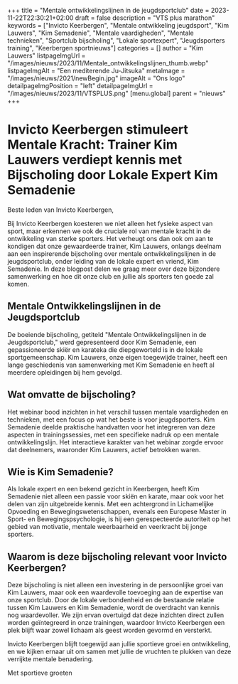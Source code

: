 +++
title = "Mentale ontwikkelingslijnen in de jeugdsportclub"
date = 2023-11-22T22:30:21+02:00
draft = false
description = "VTS plus marathon"
keywords = ["Invicto Keerbergen", "Mentale ontwikkeling jeugdsport", "Kim Lauwers", "Kim Semadenie", "Mentale vaardigheden", "Mentale technieken", "Sportclub bijscholing", "Lokale sportexpert", "Jeugdsporters training", "Keerbergen sportnieuws"]
categories = []
author = "Kim Lauwers"
listpageImgUrl = "/images/nieuws/2023/11/Mentale_ontwikkelingslijnen_thumb.webp"
listpageImgAlt = "Een mediterende Ju-Jitsuka"
metaImage = "/images/nieuws/2021/newBegin.jpg"
imageAlt = "Ons logo"
detailpageImgPosition = "left"
detailpageImgUrl = "/images/nieuws/2023/11/VTSPLUS.png"
[menu.global]
    parent = "nieuws"
+++

# Invicto Keerbergen stimuleert Mentale Kracht: Trainer Kim Lauwers verdiept kennis met Bijscholing door Lokale Expert Kim Semadenie

Beste leden van Invicto Keerbergen,

Bij Invicto Keerbergen koesteren we niet alleen het fysieke aspect van sport, maar erkennen we ook de cruciale rol van mentale kracht in de ontwikkeling van sterke sporters. Het verheugt ons dan ook om aan te kondigen dat onze gewaardeerde trainer, Kim Lauwers, onlangs deelnam aan een inspirerende bijscholing over mentale ontwikkelingslijnen in de jeugdsportclub, onder leiding van de lokale expert en vriend, Kim Semadenie. In deze blogpost delen we graag meer over deze bijzondere samenwerking en hoe dit onze club en jullie als sporters ten goede zal komen.

## Mentale Ontwikkelingslijnen in de Jeugdsportclub

De boeiende bijscholing, getiteld "Mentale Ontwikkelingslijnen in de Jeugdsportclub," werd gepresenteerd door Kim Semadenie, een gepassioneerde skiër en karateka die diepgeworteld is in de lokale sportgemeenschap. Kim Lauwers, onze eigen toegewijde trainer, heeft een lange geschiedenis van samenwerking met Kim Semadenie en heeft al meerdere opleidingen bij hem gevolgd.

## Wat omvatte de bijscholing?

Het webinar bood inzichten in het verschil tussen mentale vaardigheden en technieken, met een focus op wat het beste is voor jeugdsporters. Kim Semadenie deelde praktische handvatten voor het integreren van deze aspecten in trainingssessies, met een specifieke nadruk op een mentale ontwikkelingslijn. Het interactieve karakter van het webinar zorgde ervoor dat deelnemers, waaronder Kim Lauwers, actief betrokken waren.

## Wie is Kim Semadenie?

Als lokale expert en een bekend gezicht in Keerbergen, heeft Kim Semadenie niet alleen een passie voor skiën en karate, maar ook voor het delen van zijn uitgebreide kennis. Met een achtergrond in Lichamelijke Opvoeding en Bewegingswetenschappen, evenals een Europese Master in Sport- en Bewegingspsychologie, is hij een gerespecteerde autoriteit op het gebied van motivatie, mentale weerbaarheid en veerkracht bij jonge sporters.

## Waarom is deze bijscholing relevant voor Invicto Keerbergen?

Deze bijscholing is niet alleen een investering in de persoonlijke groei van Kim Lauwers, maar ook een waardevolle toevoeging aan de expertise van onze sportclub. Door de lokale verbondenheid en de bestaande relatie tussen Kim Lauwers en Kim Semadenie, wordt de overdracht van kennis nog waardevoller. We zijn ervan overtuigd dat deze inzichten direct zullen worden geïntegreerd in onze trainingen, waardoor Invicto Keerbergen een plek blijft waar zowel lichaam als geest worden gevormd en versterkt.

Invicto Keerbergen blijft toegewijd aan jullie sportieve groei en ontwikkeling, en we kijken ernaar uit om samen met jullie de vruchten te plukken van deze verrijkte mentale benadering.

Met sportieve groeten
